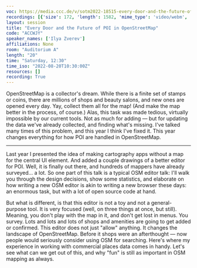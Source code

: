 ```yaml
---
voc: https://media.ccc.de/v/sotm2022-18515-every-door-and-the-future-of-poi-in-openstreetmap
recordings: [{'size': 172, 'length': 1582, 'mime_type': 'video/webm', 'language': 'eng', 'filename': 'sotm2022-18515-eng-Every_Door_and_the_Future_of_POI_in_OpenStreetMap_webm-hd.webm', 'state': 'new', 'folder': 'webm-hd', 'high_quality': True, 'width': 1920, 'height': 1080, 'updated_at': '2022-09-19T12:20:54.542+02:00', 'recording_url': 'https://cdn.media.ccc.de/events/sotm/2022/webm-hd/sotm2022-18515-eng-Every_Door_and_the_Future_of_POI_in_OpenStreetMap_webm-hd.webm', 'url': 'https://api.media.ccc.de/public/recordings/61825', 'event_url': 'https://api.media.ccc.de/public/events/7e625872-2910-59f0-aeda-f0391ad4ffff', 'conference_url': 'https://api.media.ccc.de/public/conferences/sotm2022'}, {'size': 71, 'length': 1582, 'mime_type': 'video/webm', 'language': 'eng', 'filename': 'sotm2022-18515-eng-Every_Door_and_the_Future_of_POI_in_OpenStreetMap_webm-sd.webm', 'state': 'new', 'folder': 'webm-sd', 'high_quality': False, 'width': 720, 'height': 576, 'updated_at': '2022-09-19T11:44:05.180+02:00', 'recording_url': 'https://cdn.media.ccc.de/events/sotm/2022/webm-sd/sotm2022-18515-eng-Every_Door_and_the_Future_of_POI_in_OpenStreetMap_webm-sd.webm', 'url': 'https://api.media.ccc.de/public/recordings/61818', 'event_url': 'https://api.media.ccc.de/public/events/7e625872-2910-59f0-aeda-f0391ad4ffff', 'conference_url': 'https://api.media.ccc.de/public/conferences/sotm2022'}, {'size': 51, 'length': 1582, 'mime_type': 'video/mp4', 'language': 'eng', 'filename': 'sotm2022-18515-eng-Every_Door_and_the_Future_of_POI_in_OpenStreetMap_sd.mp4', 'state': 'new', 'folder': 'h264-sd', 'high_quality': False, 'width': 720, 'height': 576, 'updated_at': '2022-09-19T11:41:04.512+02:00', 'recording_url': 'https://cdn.media.ccc.de/events/sotm/2022/h264-sd/sotm2022-18515-eng-Every_Door_and_the_Future_of_POI_in_OpenStreetMap_sd.mp4', 'url': 'https://api.media.ccc.de/public/recordings/61815', 'event_url': 'https://api.media.ccc.de/public/events/7e625872-2910-59f0-aeda-f0391ad4ffff', 'conference_url': 'https://api.media.ccc.de/public/conferences/sotm2022'}, {'size': 24, 'length': 1582, 'mime_type': 'audio/mpeg', 'language': 'eng', 'filename': 'sotm2022-18515-eng-Every_Door_and_the_Future_of_POI_in_OpenStreetMap_mp3.mp3', 'state': 'new', 'folder': 'mp3', 'high_quality': False, 'width': 0, 'height': 0, 'updated_at': '2022-09-19T11:26:35.353+02:00', 'recording_url': 'https://cdn.media.ccc.de/events/sotm/2022/mp3/sotm2022-18515-eng-Every_Door_and_the_Future_of_POI_in_OpenStreetMap_mp3.mp3', 'url': 'https://api.media.ccc.de/public/recordings/61812', 'event_url': 'https://api.media.ccc.de/public/events/7e625872-2910-59f0-aeda-f0391ad4ffff', 'conference_url': 'https://api.media.ccc.de/public/conferences/sotm2022'}, {'size': 135, 'length': 1582, 'mime_type': 'video/mp4', 'language': 'eng', 'filename': 'sotm2022-18515-eng-Every_Door_and_the_Future_of_POI_in_OpenStreetMap_hd.mp4', 'state': 'new', 'folder': 'h264-hd', 'high_quality': True, 'width': 1920, 'height': 1080, 'updated_at': '2022-09-19T11:08:55.277+02:00', 'recording_url': 'https://cdn.media.ccc.de/events/sotm/2022/h264-hd/sotm2022-18515-eng-Every_Door_and_the_Future_of_POI_in_OpenStreetMap_hd.mp4', 'url': 'https://api.media.ccc.de/public/recordings/61803', 'event_url': 'https://api.media.ccc.de/public/events/7e625872-2910-59f0-aeda-f0391ad4ffff', 'conference_url': 'https://api.media.ccc.de/public/conferences/sotm2022'}]
layout: session
title: "Every Door and the Future of POI in OpenStreetMap"
code: "ACCWJY"
speaker_names: ['Ilya Zverev']
affiliations: None
room: "Auditorium A"
length: "20"
time: "Saturday, 12:30"
time_iso: "2022-08-20T10:30:00Z"
resources: []
recording: True
---
```


OpenStreetMap is a collector's dream. While there is a finite set of stamps or coins, there are millions of shops and beauty salons, and new ones are opened every day. Yay, collect them all for the map! (And make the map better in the process, of course.) Alas, this task was made tedious, virtually impossible by our current tools. Not as much for adding — but for updating the data we've already collected, and finding what's missing. I've talked many times of this problem, and this year I think I've fixed it. This year changes everything for how POI are handled in OpenStreetMap.

<hr>

Last year I presented the idea of making cartography apps without a map for the central UI element. And added a couple drawings of a better editor for POI. Well, it is finally out there, and hundreds of mappers have already surveyed... a lot. So one part of this talk is a typical OSM editor talk: I'll walk you through the design decisions, show some statistics, and elaborate on how writing a new OSM editor is akin to writing a new browser these days: an enormous task, but with a lot of open source code at hand.

But what is different, is that this editor is not a toy and not a general-purpose tool. It is very focused (well, on three things at once, but still). Meaning, you don't play with the map in it, and don't get lost in menus. You survey. Lots and lots and lots of shops and amenities are going to get added or confirmed. This editor does not just &#34;allow&#34; anything. It changes the landscape of OpenStreetMap. Before it shops were an afterthought — now people would seriously consider using OSM for searching. Here's where my experience in working with commercial places data comes in handy. Let's see what can we get out of this, and why &#34;fun&#34; is still as important in OSM mapping as always.

